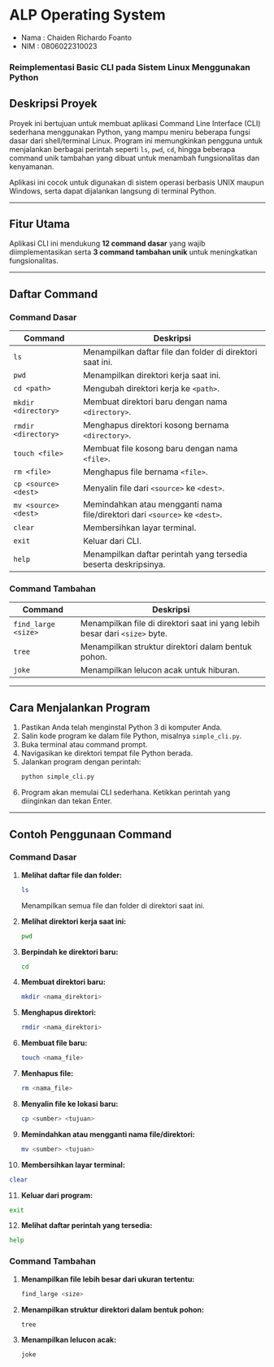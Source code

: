 # **ALP Operating System**

- Nama  : Chaiden Richardo Foanto
- NIM   : 0806022310023

### **Reimplementasi Basic CLI pada Sistem Linux Menggunakan Python**

## **Deskripsi Proyek**
Proyek ini bertujuan untuk membuat aplikasi Command Line Interface (CLI) sederhana menggunakan Python, yang mampu meniru beberapa fungsi dasar dari shell/terminal Linux. Program ini memungkinkan pengguna untuk menjalankan berbagai perintah seperti `ls`, `pwd`, `cd`, hingga beberapa command unik tambahan yang dibuat untuk menambah fungsionalitas dan kenyamanan.

Aplikasi ini cocok untuk digunakan di sistem operasi berbasis UNIX maupun Windows, serta dapat dijalankan langsung di terminal Python.

---

## **Fitur Utama**
Aplikasi CLI ini mendukung **12 command dasar** yang wajib diimplementasikan serta **3 command tambahan unik** untuk meningkatkan fungsionalitas. 

---

## **Daftar Command**
### **Command Dasar**
| Command                | Deskripsi                                                                 |
|------------------------|---------------------------------------------------------------------------|
| `ls`                  | Menampilkan daftar file dan folder di direktori saat ini.                |
| `pwd`                 | Menampilkan direktori kerja saat ini.                                    |
| `cd <path>`           | Mengubah direktori kerja ke `<path>`.                                    |
| `mkdir <directory>`   | Membuat direktori baru dengan nama `<directory>`.                        |
| `rmdir <directory>`   | Menghapus direktori kosong bernama `<directory>`.                        |
| `touch <file>`        | Membuat file kosong baru dengan nama `<file>`.                           |
| `rm <file>`           | Menghapus file bernama `<file>`.                                         |
| `cp <source> <dest>`  | Menyalin file dari `<source>` ke `<dest>`.                               |
| `mv <source> <dest>`  | Memindahkan atau mengganti nama file/direktori dari `<source>` ke `<dest>`.|
| `clear`               | Membersihkan layar terminal.                                             |
| `exit`                | Keluar dari CLI.                                                        |
| `help`                | Menampilkan daftar perintah yang tersedia beserta deskripsinya.         |

### **Command Tambahan**
| Command                   | Deskripsi                                                                 |
|---------------------------|---------------------------------------------------------------------------|
| `find_large <size>`       | Menampilkan file di direktori saat ini yang lebih besar dari `<size>` byte.|
| `tree`                    | Menampilkan struktur direktori dalam bentuk pohon.                       |
| `joke`                    | Menampilkan lelucon acak untuk hiburan.                                  |

---

## **Cara Menjalankan Program**
1. Pastikan Anda telah menginstal Python 3 di komputer Anda.
2. Salin kode program ke dalam file Python, misalnya `simple_cli.py`.
3. Buka terminal atau command prompt.
4. Navigasikan ke direktori tempat file Python berada.
5. Jalankan program dengan perintah:  
   ```bash
   python simple_cli.py
    ```
6. Program akan memulai CLI sederhana. Ketikkan perintah yang diinginkan dan tekan Enter.

---

## Contoh Penggunaan Command

### **Command Dasar**
1. **Melihat daftar file dan folder:**  
   ```bash
   ls
    ```
   Menampilkan semua file dan folder di direktori saat ini.
   
2. **Melihat direktori kerja saat ini:**  
   ```bash
   pwd
    ```

3. **Berpindah ke direktori baru:**  
   ```bash
   cd
    ```

4. **Membuat direktori baru:**  
   ```bash
   mkdir <nama_direktori>
    ```

5. **Menghapus direktori:**  
   ```bash
   rmdir <nama_direktori>
    ```

6. **Membuat file baru:**  
   ```bash
   touch <nama_file>
    ```

7. **Menhapus file:**  
   ```bash
   rm <nama_file>
    ```

8. **Menyalin file ke lokasi baru:**  
   ```bash
   cp <sumber> <tujuan>
    ```

9. **Memindahkan atau mengganti nama file/direktori:**  
   ```bash
   mv <sumber> <tujuan>
    ```

10. **Membersihkan layar terminal:**  
   ```bash
   clear
   ```

11. **Keluar dari program:**  
   ```bash
   exit
   ```

12. **Melihat daftar perintah yang tersedia:**  
   ```bash
   help
   ```


### **Command Tambahan**
1. **Menampilkan file lebih besar dari ukuran tertentu:**  
   ```bash
   find_large <size>
   ```

2. **Menampilkan struktur direktori dalam bentuk pohon:**
   ```bash
   tree
   ```

3. **Menampilkan lelucon acak:**
   ```bash
   joke
   ```

